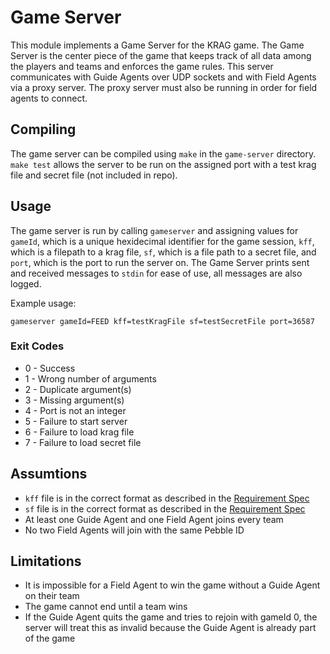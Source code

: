 # Game Server

This module implements a Game Server for the KRAG game. The Game Server is the center piece of the game that keeps track of all data among the players and teams and enforces the game rules. This server communicates with Guide Agents over UDP sockets and with Field Agents via a proxy server. The proxy server must also be running in order for field agents to connect.

## Compiling
The game server can be compiled using `make` in the `game-server` directory. `make test` allows the server to be run on the assigned port with a test krag file and secret file (not included in repo).

## Usage
The game server is run by calling `gameserver` and assigning values for `gameId`, which is a unique hexidecimal identifier for the game session, `kff`, which is a filepath to a krag file, `sf`, which is a file path to a secret file, and `port`, which is the port to run the server on. The Game Server prints sent and received messages to `stdin` for ease of use, all messages are also logged.

Example usage:
```
gameserver gameId=FEED kff=testKragFile sf=testSecretFile port=36587
```

### Exit Codes

* 0 - Success
* 1 - Wrong number of arguments
* 2 - Duplicate argument(s)
* 3 - Missing argument(s)
* 4 - Port is not an integer
* 5 - Failure to start server
* 6 - Failure to load krag file
* 7 - Failure to load secret file


## Assumtions

* `kff` file is in the correct format as described in the [Requirement Spec](http://www.cs.dartmouth.edu/~cs50/Labs/Project/REQUIREMENTS.html)
* `sf` file is in the correct format as described in the [Requirement Spec](http://www.cs.dartmouth.edu/~cs50/Labs/Project/REQUIREMENTS.html)
* At least one Guide Agent and one Field Agent joins every team
* No two Field Agents will join with the same Pebble ID

## Limitations

* It is impossible for a Field Agent to win the game without a Guide Agent on their team
* The game cannot end until a team wins
* If the Guide Agent quits the game and tries to rejoin with gameId 0, the server will treat this as invalid because the Guide Agent is already part of the game